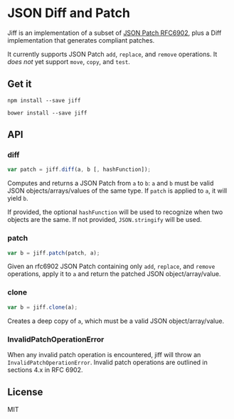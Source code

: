 # JSON Diff and Patch

Jiff is an implementation of a subset of [JSON Patch RFC6902](https://tools.ietf.org/html/rfc6902), plus a Diff implementation that generates compliant patches.

It currently supports JSON Patch `add`, `replace`, and `remove` operations.  It *does not* yet support `move`, `copy`, and `test`.

## Get it

`npm install --save jiff`

`bower install --save jiff`

## API

### diff

```js
var patch = jiff.diff(a, b [, hashFunction]);
```

Computes and returns a JSON Patch from `a` to `b`: `a` and `b` must be valid JSON objects/arrays/values of the same type. If `patch` is applied to `a`, it will yield `b`.

If provided, the optional `hashFunction` will be used to recognize when two objects are the same.  If not provided, `JSON.stringify` will be used.

### patch

```js
var b = jiff.patch(patch, a);
```

Given an rfc6902 JSON Patch containing only `add`, `replace`, and `remove` operations, apply it to `a` and return the patched JSON object/array/value.

### clone

```js
var b = jiff.clone(a);
```

Creates a deep copy of `a`, which must be a valid JSON object/array/value.

### InvalidPatchOperationError

When any invalid patch operation is encountered, jiff will throw an `InvalidPatchOperationError`.  Invalid patch operations are outlined in sections 4.x in RFC 6902.

## License

MIT